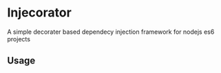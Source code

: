 # Injecorator 
A simple decorater based dependecy injection framework for nodejs es6 projects

## Usage

####





